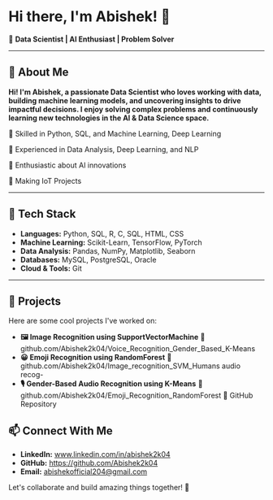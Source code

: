 # Hi there, I'm Abishek! 👋

🚀 **Data Scientist | AI Enthusiast | Problem Solver**

---

## 📌 About Me

**Hi! I'm Abishek, a passionate Data Scientist who loves working with data, building machine learning models, and uncovering insights to drive impactful decisions. I enjoy solving complex problems and continuously learning new technologies in the AI & Data Science space.**

🔹 Skilled in Python, SQL, and Machine Learning, Deep Learning

🔹 Experienced in Data Analysis, Deep Learning, and NLP

🔹 Enthusiastic about  AI innovations

🔹 Making IoT Projects 

---

## 🔧 Tech Stack

- **Languages:** Python, SQL, R, C, SQL, HTML, CSS
- **Machine Learning:** Scikit-Learn, TensorFlow, PyTorch
- **Data Analysis:** Pandas, NumPy, Matplotlib, Seaborn
- **Databases:** MySQL, PostgreSQL, Oracle 
- **Cloud & Tools:**  Git

---

## 📌 Projects
Here are some cool projects I've worked on:

-   **🖼️ Image Recognition using SupportVectorMachine**
🔗 github.com/Abishek2k04/Voice_Recognition_Gender_Based_K-Means
-   **😀 Emoji Recognition using RandomForest**
🔗 github.com/Abishek2k04/Image_recognition_SVM_Humans audio recog-
-   **🎙️ Gender-Based Audio Recognition using K-Means**
🔗 github.com/Abishek2k04/Emoji_Recognition_RandomForest
🔗 GitHub Repository

## 📫 Connect With Me

- **LinkedIn:** www.linkedin.com/in/abishek2k04
- **GitHub:** https://github.com/Abishek2k04
- **Email:** abishekofficial204@gmail.com

Let's collaborate and build amazing things together! 🚀

